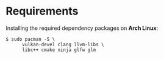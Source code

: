 Requirements
============

Installing the required dependency packages on **Arch Linux**:
```shell
$ sudo pacman -S \
      vulkan-devel clang llvm-libs \
      libc++ cmake ninja glfw glm 
```